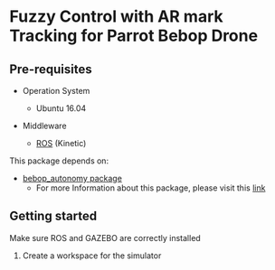 # Fuzzy Control with AR mark Tracking for Parrot Bebop Drone 

## Pre-requisites
* Operation System
  * Ubuntu 16.04
  
* Middleware 
  * [ROS](http://wiki.ros.org/kinetic/Installation/Ubuntu) (Kinetic)

This package depends on:
* [bebop_autonomy package](https://github.com/AutonomyLab/bebop_autonomy)
  * For more Information about this package, please visit this [link](https://bebop-autonomy.readthedocs.io/en/latest/installation.html) 

## Getting started

Make sure ROS and GAZEBO are correctly installed

1. Create a workspace for the simulator
